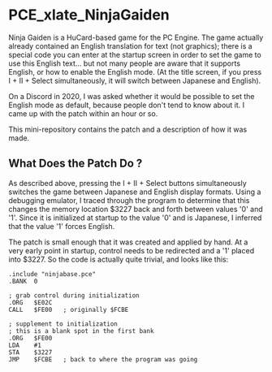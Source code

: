 # PCE_xlate_NinjaGaiden

Ninja Gaiden is a HuCard-based game for the PC Engine.  The game actually already
contained an English translation for text (not graphics); there is a special code
you can enter at the startup screen in order to set the game to use this English
text... but not many people are aware that it supports English, or how to enable
the English mode.  (At the title screen, if you press I + II + Select simultaneously,
it will switch between Japanese and English).

On a Discord in 2020, I was asked whether it would be possible to set the English
mode as default, because people don't tend to know about it.  I came up with the
patch within an hour or so.

This mini-repository contains the patch and a description of how it was made.


## What Does the Patch Do ?

As described above, pressing the I + II + Select buttons simultaneously switches
the game between Japanese and English display formats.  Using a debugging emulator,
I traced through the program to determine that this changes the memory location $3227
back and forth between values '0' and '1'.  Since it is initialized at startup to the
value '0' and is Japanese, I inferred that the value '1' forces English.

The patch is small enough that it was created and applied by hand.  At a very early
point in startup, control needs to be redirected and a '1' placed into $3227.  So the
code is actually quite trivial, and looks like this:

```
.include "ninjabase.pce"
.BANK  0

; grab control during initialization
.ORG   $E02C
CALL   $FE00   ; originally $FCBE

; supplement to initialization
; this is a blank spot in the first bank
.ORG   $FE00
LDA    #1
STA    $3227
JMP    $FCBE   ; back to where the program was going
```

